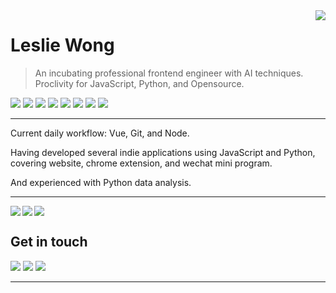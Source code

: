 <div>
<img align="right" src="https://github-readme-stats.vercel.app/api?username=Leslie-Wong-H&show_icons=true&hide_border=true&icon_color=586069&title_color=a0a9af">
</div>

# Leslie Wong

> An incubating professional frontend engineer with AI techniques. Proclivity for JavaScript, Python, and Opensource.

![](https://img.shields.io/badge/-JavaScript-F3CF01?style=flat-square&logo=JavaScript&logoColor=fff)
![](https://img.shields.io/badge/-CSS3-254BDD?style=flat-square&logo=CSS3&labelColor=254BDD)
![](https://img.shields.io/badge/-HTML5-e34f26?style=flat-square&logo=HTML5&logoColor=fff)
![](https://img.shields.io/badge/-Node.js-8BBF3D?style=flat-square&logo=Node.js&logoColor=fff)
![](https://img.shields.io/badge/-VSCode-24A4EB?style=flat-square&logo=Visual%20Studio%20Code&logoColor=fff)
![](https://img.shields.io/badge/-Python-3872A3?style=flat-square&logo=Python&logoColor=fff)
![](https://img.shields.io/badge/-PyCharm-339933?style=flat-square&logo=PyCharm&logoColor=fff)
![](https://img.shields.io/badge/-Jupyter-007ACC?style=flat-square&logo=Jupyter&logoColor=orange)

---

Current daily workflow: Vue, Git, and Node.

Having developed several indie applications using JavaScript and Python, covering website, chrome extension, and wechat mini program.

And experienced with Python data analysis.

---

<a href="https://github.com/Leslie-Wong-H/game_of_life">
  <img align="left" src="https://github-readme-stats.vercel.app/api/pin/?username=Leslie-Wong-H&repo=game_of_life&show_owner=true"/>
</a>

<a href="https://github.com/Leslie-Wong-H/BoostPic">
  <img align="left" src="https://github-readme-stats.vercel.app/api/pin/?username=Leslie-Wong-H&repo=BoostPic&show_owner=true"/>
</a>

<a href="#"><img align="center" src="https://via.placeholder.com/800x1.png/fff/fff"></a>

## Get in touch

[![](https://img.shields.io/badge/-@LeslieWongH1-1ca0f1?style=flat-square&labelColor=1ca0f1&logo=twitter&logoColor=white)](https://twitter.com/LeslieWongH1)
[![](https://img.shields.io/badge/-@79917148leslie-3f4441?style=flat-square&logo=Gmail&logoColor=2ca5e0)](mailto:79917148leslie@gmail.com)
[![](https://img.shields.io/badge/-https://lesliewong.cn-0e83cd?style=flat-square&logo=Blogger&logoColor=fff)](https://lesliewong.cn)

---
